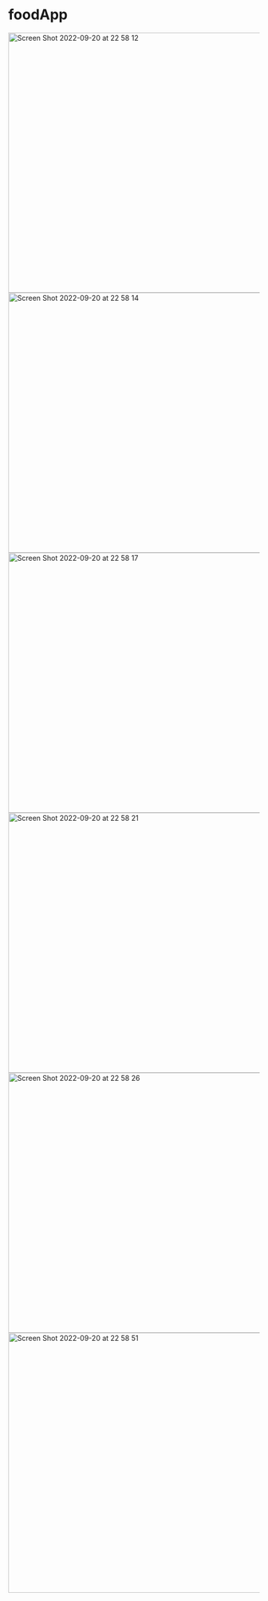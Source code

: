 # foodApp

<img width="520" alt="Screen Shot 2022-09-20 at 22 58 12" src="https://user-images.githubusercontent.com/61031852/191353482-26e6b428-700b-4236-b637-a8931409d695.png">
<img width="520" alt="Screen Shot 2022-09-20 at 22 58 14" src="https://user-images.githubusercontent.com/61031852/191353492-ebc124d1-1963-4b31-8bb8-ebb02a563aa8.png">
<img width="520" alt="Screen Shot 2022-09-20 at 22 58 17" src="https://user-images.githubusercontent.com/61031852/191353505-48fc16a1-1805-4436-8894-51794c590cfe.png">
<img width="520" alt="Screen Shot 2022-09-20 at 22 58 21" src="https://user-images.githubusercontent.com/61031852/191353521-ad0cbc5d-f429-49de-b964-3b2563efd5a8.png">
<img width="520" alt="Screen Shot 2022-09-20 at 22 58 26" src="https://user-images.githubusercontent.com/61031852/191353535-6b9e3a0a-de02-49dd-8d64-d08d27a3eba2.png">
<img width="520" alt="Screen Shot 2022-09-20 at 22 58 51" src="https://user-images.githubusercontent.com/61031852/191353543-46f7c43f-cc63-4d60-b03e-58a225e419d3.png">

